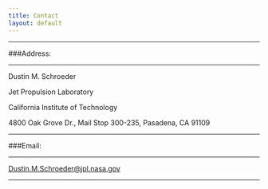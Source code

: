 ```yaml
---
title: Contact
layout: default
---
```


---

###Address:

---

Dustin M. Schroeder

Jet Propulsion Laboratory

California Institute of Technology

4800 Oak Grove Dr., Mail Stop 300-235, Pasadena, CA 91109


---

###Email: 

---

Dustin.M.Schroeder@jpl.nasa.gov

---
